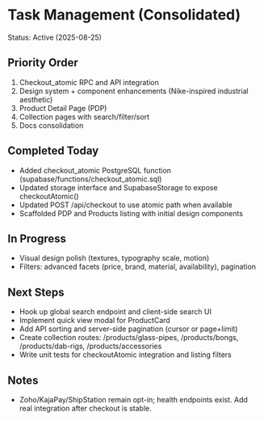 # Task Management (Consolidated)

Status: Active (2025-08-25)

## Priority Order
1) Checkout_atomic RPC and API integration
2) Design system + component enhancements (Nike-inspired industrial aesthetic)
3) Product Detail Page (PDP)
4) Collection pages with search/filter/sort
5) Docs consolidation

## Completed Today
- Added checkout_atomic PostgreSQL function (supabase/functions/checkout_atomic.sql)
- Updated storage interface and SupabaseStorage to expose checkoutAtomic()
- Updated POST /api/checkout to use atomic path when available
- Scaffolded PDP and Products listing with initial design components

## In Progress
- Visual design polish (textures, typography scale, motion)
- Filters: advanced facets (price, brand, material, availability), pagination

## Next Steps
- Hook up global search endpoint and client-side search UI
- Implement quick view modal for ProductCard
- Add API sorting and server-side pagination (cursor or page+limit)
- Create collection routes: /products/glass-pipes, /products/bongs, /products/dab-rigs, /products/accessories
- Write unit tests for checkoutAtomic integration and listing filters

## Notes
- Zoho/KajaPay/ShipStation remain opt-in; health endpoints exist. Add real integration after checkout is stable.

